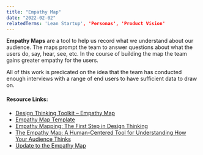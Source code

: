 ```yaml
---
title: "Empathy Map"
date: "2022-02-02"
relatedTerms: 'Lean Startup', 'Personas', 'Product Vision'
---
```


**Empathy Maps** are a tool to help us record what we understand about our audience. The maps prompt the team to answer questions about what the users do, say, hear, see, etc. In the course of building the map the team gains greater empathy for the users.

All of this work is predicated on the idea that the team has conducted enough interviews with a range of end users to have sufficient data to draw on.

#### Resource Links:

- [Design Thinking Toolkit – Empathy Map](https://spin.atomicobject.com/2022/06/02/design-thinking-empathy-map/)
- [Empathy Map Template](https://miro.com/templates/empathy-map/)
- [Empathy Mapping: The First Step in Design Thinking](https://www.nngroup.com/articles/empathy-mapping/)
- [The Empathy Map: A Human-Centered Tool for Understanding How Your Audience Thinks](https://xplane.com/the-empathy-map-a-human-centered-tool-for-understanding-how-your-audience-thinks/)
- [Update to the Empathy Map](https://gamestorming.com/update-to-the-empathy-map/)

